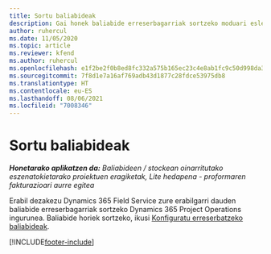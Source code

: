 ```yaml
---
title: Sortu baliabideak
description: Gai honek baliabide erreserbagarriak sortzeko moduari esleitzeari buruzko informazioa lortzeko esteka ematen du.
author: ruhercul
ms.date: 11/05/2020
ms.topic: article
ms.reviewer: kfend
ms.author: ruhercul
ms.openlocfilehash: e1f2be2f0b8ed8fc332a575b165ec23c4e8ab1fc9c50d998da3459c05dbcead1
ms.sourcegitcommit: 7f8d1e7a16af769adb43d1877c28fdce53975db8
ms.translationtype: HT
ms.contentlocale: eu-ES
ms.lasthandoff: 08/06/2021
ms.locfileid: "7008346"
---
```

# <a name="create-resources"></a>Sortu baliabideak

_**Honetarako aplikatzen da:** Baliabideen / stockean oinarritutako eszenatokietarako proiektuen eragiketak, Lite hedapena - proformaren fakturazioari aurre egitea_

Erabil dezakezu Dynamics 365 Field Service zure erabilgarri dauden baliabide erreserbagarriak sortzeko Dynamics 365 Project Operations ingurunea. Baliabide horiek sortzeko, ikusi [Konfiguratu erreserbatzeko baliabideak](/dynamics365/field-service/set-up-bookable-resources).


[!INCLUDE[footer-include](../includes/footer-banner.md)]